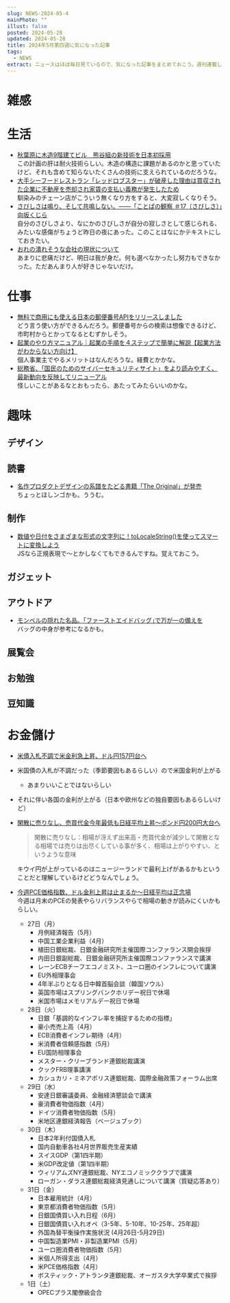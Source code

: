 ```yaml
---
slug: NEWS-2024-05-4
mainPhoto: ""
illust: false
posted: 2024-05-28
updated: 2024-05-28
title: 2024年5月第四週に気になった記事
tags:
  - NEWS
extract: ニュースはほぼ毎日見ているので、気になった記事をまとめておこう。週刊連載したい。
---
```


# 雑感

# 生活

- [秋葉原に木造9階建てビル　熊谷組の新技術を日本初採用](https://www.watch.impress.co.jp/docs/news/1595273.html)  
  この計画の肝は耐火技術らしい。木造の構造に課題があるのかと思っていたけど、それも含めて知らないたくさんの技術に支えられているのだろうな。
- [大手シーフードレストラン「レッドロブスター」が破産した理由は買収された企業に不動産を売却され家賃の支払い義務が発生したため](https://gigazine.net/news/20240528-red-lobster-private-equity/)  
  馴染みのチェーン店がこういう無くなり方をすると、大変寂しくなりそう。
- [さびしさは鳴り、そして共鳴しない。――「ことぱの観察 ＃17〔さびしさ〕」向坂くじら](https://nhkbook-hiraku.com/n/n05efc5e84575)  
  自分のさびしさより、なにかのさびしさが自分の寂しさとして感じられる、みたいな感傷がちょうど昨日の夜にあった。このことはなにかテキストにしておきたい。
- [おれの潰れそうな会社の現状について](https://goldhead.hatenablog.com/entry/2024/05/30/124821)  
  あまりに悲痛だけど、明日は我が身だ。何も選べなかったし努力もできなかった。ただあんまり人が好きじゃないだけ。
# 仕事

- [無料で商用にも使える日本の郵便番号APIをリリースしました](https://zenn.dev/ttskch/articles/309423d26a1aaa)  
  どう言う使い方ができるんだろう。郵便番号からの検索は想像できるけど、市町村からとかってなるとむずかしそう。
- [起業のやり方マニュアル｜起業の手順を４ステップで簡単に解説【起業方法がわからない方向け】](https://libertybell-corp.com/how-to-start-a-business/)  
  個人事業主でやるメリットはなんだろうな。経費とかかな。
- [総務省、「国民のためのサイバーセキュリティサイト」をより読みやすく、最新動向を反映してリニューアル](https://internet.watch.impress.co.jp/docs/news/1595403.html)  
  怪しいことがあるなとおもったら、あたってみたらいいのかな。

# 趣味

## デザイン

## 読書

- [名作プロダクトデザインの系譜をたどる書籍「The Original」が発売](https://www.axismag.jp/posts/2024/05/591306.html)  
  ちょっとほしンゴかも。ううむ。

## 制作

- [数値や日付をさまざまな形式の文字列に！toLocaleString()を使ってスマートに変換しよう](https://ics.media/entry/240529/)  
  JSなら正規表現で〜とかしなくてもできるんですね。覚えておこう。

## ガジェット

## アウトドア

- [モンベルの隠れた名品。｢ファーストエイドバッグ｣で万が一の備えを](https://www.gizmodo.jp/2024/05/mont-bell-first-aid.html)  
  バッグの中身が参考になるかも。

## 展覧会

## お勉強

## 豆知識

# お金儲け

- [米債入札不調で米金利急上昇、ドル円157円台へ](米債入札不調で米金利急上昇、ドル円157円台へ)  
 - 米国債の入札が不調だった（季節要因もあるらしい）ので米国金利が上がる
   - あまりいいことではないらしい
 - それに伴い各国の金利が上がる（日本や欧州などの独自要因もあるらしいけど）
- [閑散に売りなし、売買代金今年最低も日経平均上昇～ポンド円200円大台へ](http://hiroko.yutaka-shoji.co.jp/2024/05/200.html)  
   >閑散に売りなし：相場が冴えず出来高・売買代金が減少して閑散となる相場では売りは出尽くしている事が多く、相場は上がりやすい、というような意味  
   
   キウイ円が上がっているのはニュージーランドで最利上げがあるかもということだと理解しているけどどうなんでしょう。
- [今週PCE価格指数、ドル金利上昇は止まるか～日経平均は正念場](http://hiroko.yutaka-shoji.co.jp/2024/05/pce.html)  
  今週は月末のPCEの発表やらリバランスやらで相場の動きが読みにくいかもらしい。
  - 27日（月）
    - 月例経済報告（5月）
    - 中国工業企業利益（4月）
    - 植田日銀総裁、日銀金融研究所主催国際コンファランス開会挨拶
    - 内田日銀副総裁、日銀金融研究所主催国際コンファランスで講演
    - レーンECBチーフエコノミスト、ユーロ圏のインフレについて講演
    - EU外相理事会
    - 4年半ぶりとなる日中韓首脳会談（韓国ソウル）
    - 英国市場はスプリングバンクホリデー祝日で休場
    - 米国市場はメモリアルデー祝日で休場
  - 28日（火）
    - 日銀「基調的なインフレ率を捕捉するための指標」
    - 豪小売売上高（4月）
    - ECB消費者インフレ期待（4月）
    - 米消費者信頼感指数（5月）
    - EU国防相理事会
    - メスター・クリーブランド連銀総裁講演
    - クックFRB理事講演
    - カシュカリ・ミネアポリス連銀総裁、国際金融政策フォーラム出席
  - 29日（水）
    - 安達日銀審議委員、金融経済懇談会で講演
    - 豪消費者物価指数（4月）
    - ドイツ消費者物価指数（5月）
    - 米地区連銀経済報告（ベージュブック）
  - 30日（木）
    - 日本2年利付国債入札
    - 国内自動車各社4月世界販売生産実績
    - スイスGDP（第1四半期）
    - 米GDP改定値（第1四半期）
    - ウィリアムズNY連銀総裁、NYエコノミッククラブで講演
    - ローガン・ダラス連銀総裁経済見通しについて講演（質疑応答あり）
  - 31日（金）
    - 日本雇用統計（4月）
    - 東京都消費者物価指数（5月）
    - 日銀国債買い入れ日程（6月）
    - 日銀国債買い入れオペ（3-5年、5-10年、10-25年、25年超）
    - 外国為替平衡操作実施状況 (4月26日-5月29日)
    - 中国製造業PMI・非製造業PMI（5月）
    - ユーロ圏消費者物価指数（5月）
    - 米個人所得支出（4月）
    - 米PCE価格指数（4月）
    - ボスティック・アトランタ連銀総裁、オーガスタ大学卒業式で挨拶
  - 1日（土）
    - OPECプラス閣僚級会合